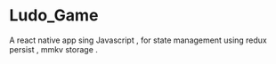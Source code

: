 # Ludo_Game
A react native app sing Javascript , for state management using redux persist , mmkv storage .
